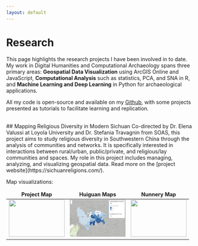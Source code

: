 ```yaml
---
layout: default
---
```


<style>
td, th {
   border: none!important;
}
img {
   height:100px;
   width:150px;
}
</style>

# Research

This page highlights the research projects I have been involved in to date. My work in Digital Humanities and Computational Archaeology spans three primary areas: **Geospatial Data Visualization** using ArcGIS Online and JavaScript, **Computational Analysis** such as statistics, PCA, and SNA in R, and **Machine Learning and Deep Learning** in Python for archaeological applications.

All my code is open-source and available on my [Github](https://github.com/ywzhou997), with some projects presented as tutorials to facilitate learning and replication.

<br>
## Mapping Religious Diversity in Modern Sichuan
Co-directed by Dr. Elena Valussi at Loyola University and Dr. Stefania Travagnin from SOAS, this project aims to study religious diversity in Southwestern China through the analysis of communities and networks. It is specifically interested in interactions between rural/urban, public/private, and religious/lay communities and spaces. My role in this project includes managing, analyzing, and visualizing geospatial data. Read more on the [project website](https://sichuanreligions.com/).

Map visualizations:


Project Map|  Huiguan Maps  | Nunnery Map
:-------------------------:|:-------------------------:|:-------------------------:
[<img src="assets/img/SichuanReligionProjectMap.png" style="height:100px">](https://ywzhou997.github.io/SichuanReligions/ProjectMap.html)  | [<img src="assets/img/HuiguanMap.png" style="height:100px">](https://ywzhou997.github.io/SichuanReligions/HuiguanMap.html) | [<img src="assets/img/NunneryMap.png" style="height:100px">]([https://...Ocean.png](https://ywzhou997.github.io/SichuanReligions/NuneryMap.html))












